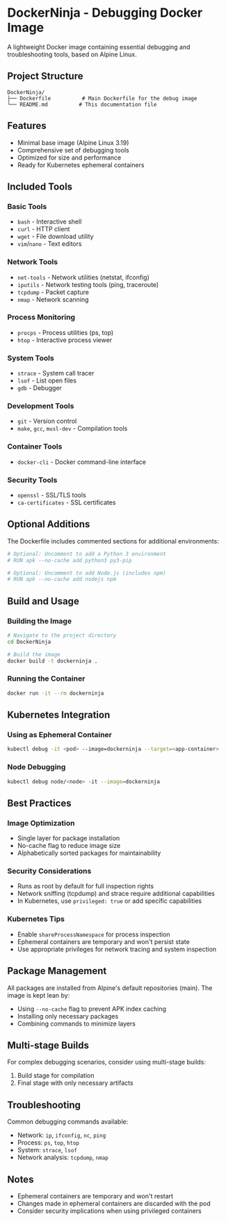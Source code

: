 # DockerNinja - Debugging Docker Image

A lightweight Docker image containing essential debugging and troubleshooting tools, based on Alpine Linux.

## Project Structure

```
DockerNinja/
├── Dockerfile          # Main Dockerfile for the debug image
└── README.md          # This documentation file
```

## Features

- Minimal base image (Alpine Linux 3.19)
- Comprehensive set of debugging tools
- Optimized for size and performance
- Ready for Kubernetes ephemeral containers

## Included Tools

### Basic Tools
- `bash` - Interactive shell
- `curl` - HTTP client
- `wget` - File download utility
- `vim`/`nano` - Text editors

### Network Tools
- `net-tools` - Network utilities (netstat, ifconfig)
- `iputils` - Network testing tools (ping, traceroute)
- `tcpdump` - Packet capture
- `nmap` - Network scanning

### Process Monitoring
- `procps` - Process utilities (ps, top)
- `htop` - Interactive process viewer

### System Tools
- `strace` - System call tracer
- `lsof` - List open files
- `gdb` - Debugger

### Development Tools
- `git` - Version control
- `make`, `gcc`, `musl-dev` - Compilation tools

### Container Tools
- `docker-cli` - Docker command-line interface

### Security Tools
- `openssl` - SSL/TLS tools
- `ca-certificates` - SSL certificates

## Optional Additions

The Dockerfile includes commented sections for additional environments:

```dockerfile
# Optional: Uncomment to add a Python 3 environment
# RUN apk --no-cache add python3 py3-pip

# Optional: Uncomment to add Node.js (includes npm)
# RUN apk --no-cache add nodejs npm
```

## Build and Usage

### Building the Image
```bash
# Navigate to the project directory
cd DockerNinja

# Build the image
docker build -t dockerninja .
```

### Running the Container
```bash
docker run -it --rm dockerninja
```

## Kubernetes Integration

### Using as Ephemeral Container
```bash
kubectl debug -it <pod> --image=dockerninja --target=<app-container>
```

### Node Debugging
```bash
kubectl debug node/<node> -it --image=dockerninja
```

## Best Practices

### Image Optimization
- Single layer for package installation
- No-cache flag to reduce image size
- Alphabetically sorted packages for maintainability

### Security Considerations
- Runs as root by default for full inspection rights
- Network sniffing (tcpdump) and strace require additional capabilities
- In Kubernetes, use `privileged: true` or add specific capabilities

### Kubernetes Tips
- Enable `shareProcessNamespace` for process inspection
- Ephemeral containers are temporary and won't persist state
- Use appropriate privileges for network tracing and system inspection

## Package Management

All packages are installed from Alpine's default repositories (main). The image is kept lean by:
- Using `--no-cache` flag to prevent APK index caching
- Installing only necessary packages
- Combining commands to minimize layers

## Multi-stage Builds

For complex debugging scenarios, consider using multi-stage builds:
1. Build stage for compilation
2. Final stage with only necessary artifacts

## Troubleshooting

Common debugging commands available:
- Network: `ip`, `ifconfig`, `nc`, `ping`
- Process: `ps`, `top`, `htop`
- System: `strace`, `lsof`
- Network analysis: `tcpdump`, `nmap`

## Notes

- Ephemeral containers are temporary and won't restart
- Changes made in ephemeral containers are discarded with the pod
- Consider security implications when using privileged containers 